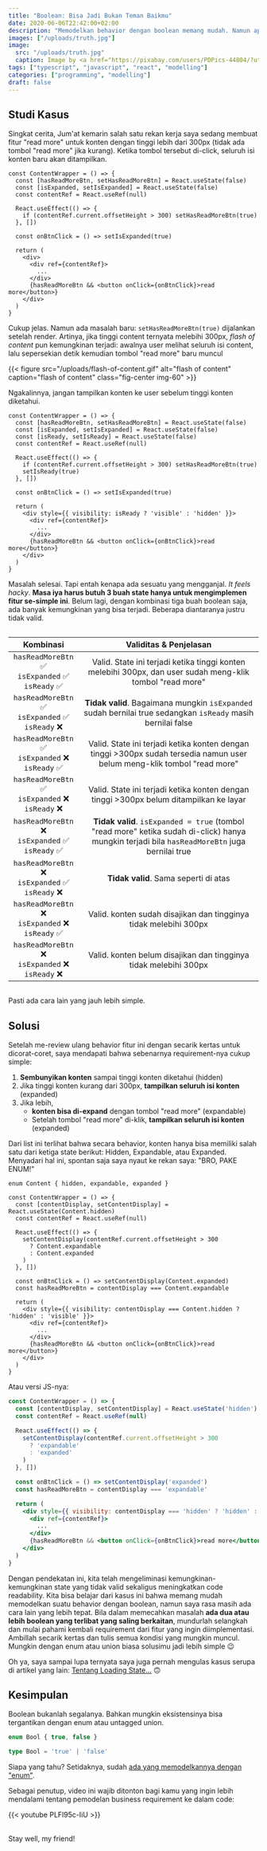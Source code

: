 ```yaml
---
title: "Boolean: Bisa Jadi Bukan Teman Baikmu"
date: 2020-06-06T22:42:00+02:00
description: "Memodelkan behavior dengan boolean memang mudah. Namun apakah cukup sampai di situ?"
images: ["/uploads/truth.jpg"]
image:
  src: "/uploads/truth.jpg"
  caption: Image by <a href="https://pixabay.com/users/PDPics-44804/?utm_source=link-attribution&amp;utm_medium=referral&amp;utm_campaign=image&amp;utm_content=166853">PDPics</a> from <a href="https://pixabay.com/?utm_source=link-attribution&amp;utm_medium=referral&amp;utm_campaign=image&amp;utm_content=166853">Pixabay</a>
tags: ["typescript", "javascript", "react", "modelling"]
categories: ["programming", "modelling"]
draft: false
---
```


## Studi Kasus

Singkat cerita, Jum'at kemarin salah satu rekan kerja saya sedang membuat fitur "read more" untuk konten dengan tinggi lebih dari 300px (tidak ada tombol "read more" jika kurang). Ketika tombol tersebut di-click, seluruh isi konten baru akan ditampilkan.

```tsx
const ContentWrapper = () => {
  const [hasReadMoreBtn, setHasReadMoreBtn] = React.useState(false)
  const [isExpanded, setIsExpanded] = React.useState(false)
  const contentRef = React.useRef(null)

  React.useEffect(() => {
    if (contentRef.current.offsetHeight > 300) setHasReadMoreBtn(true)
  }, [])

  const onBtnClick = () => setIsExpanded(true)

  return (
    <div>
      <div ref={contentRef}>
        ...
      </div>
      {hasReadMoreBtn && <button onClick={onBtnClick}>read more</button>}
    </div>
  )
}
```

Cukup jelas. Namun ada masalah baru: `setHasReadMoreBtn(true)` dijalankan setelah render. Artinya, jika tinggi content ternyata melebihi 300px, _flash of content_ pun kemungkinan terjadi: awalnya user melihat seluruh isi content, lalu sepersekian detik kemudian tombol "read more" baru muncul

{{< figure src="/uploads/flash-of-content.gif" alt="flash of content" caption="flash of content" class="fig-center img-60" >}}

Ngakalinnya, jangan tampilkan konten ke user sebelum tinggi konten diketahui.

```tsx {hl_lines=[4,9,15]}
const ContentWrapper = () => {
  const [hasReadMoreBtn, setHasReadMoreBtn] = React.useState(false)
  const [isExpanded, setIsExpanded] = React.useState(false)
  const [isReady, setIsReady] = React.useState(false)
  const contentRef = React.useRef(null)

  React.useEffect(() => {
    if (contentRef.current.offsetHeight > 300) setHasReadMoreBtn(true)
    setIsReady(true)
  }, [])

  const onBtnClick = () => setIsExpanded(true)

  return (
    <div style={{ visibility: isReady ? 'visible' : 'hidden' }}>
      <div ref={contentRef}>
        ...
      </div>
      {hasReadMoreBtn && <button onClick={onBtnClick}>read more</button>}
    </div>
  )
}
```

Masalah selesai. Tapi entah kenapa ada sesuatu yang mengganjal. _It feels hacky_. **Masa iya harus butuh 3 buah state hanya untuk mengimplemen fitur se-simple ini**. Belum lagi, dengan kombinasi tiga buah boolean saja, ada banyak kemungkinan yang bisa terjadi. Beberapa diantaranya justru tidak valid.

<div class="comparison-table">

| Kombinasi | Validitas & Penjelasan |
|:-:|:-:|
| `hasReadMoreBtn` ✅<br/>`isExpanded` ✅<br/>`isReady` ✅ | Valid. State ini terjadi ketika tinggi konten melebihi 300px, dan user sudah meng-klik tombol "read more" |
| `hasReadMoreBtn` ✅<br/>`isExpanded` ✅<br/>`isReady` ❌ | **Tidak valid**. Bagaimana mungkin `isExpanded` sudah bernilai true sedangkan `isReady` masih bernilai false |
| `hasReadMoreBtn` ✅<br/>`isExpanded` ❌<br/>`isReady` ✅ | Valid. State ini terjadi ketika konten dengan tinggi >300px sudah tersedia namun user belum meng-klik tombol "read more" |
| `hasReadMoreBtn` ✅<br/>`isExpanded` ❌<br/>`isReady` ❌ | Valid. State ini terjadi ketika konten dengan tinggi >300px belum ditampilkan ke layar |
| `hasReadMoreBtn` ❌<br/>`isExpanded` ✅<br/>`isReady` ✅ | **Tidak valid**. `isExpanded = true` (tombol "read more" ketika sudah di-click) hanya mungkin terjadi bila `hasReadMoreBtn` juga bernilai true |
| `hasReadMoreBtn` ❌<br/>`isExpanded` ✅<br/>`isReady` ❌ | **Tidak valid**. Sama seperti di atas |
| `hasReadMoreBtn` ❌<br/>`isExpanded` ❌<br/>`isReady` ✅ | Valid. konten sudah disajikan dan tingginya tidak melebihi 300px |
| `hasReadMoreBtn` ❌<br/>`isExpanded` ❌<br/>`isReady` ❌ | Valid. konten belum disajikan dan tingginya tidak melebihi 300px |

</div>

Pasti ada cara lain yang jauh lebih simple.

## Solusi

Setelah me-review ulang behavior fitur ini dengan secarik kertas untuk dicorat-coret, saya mendapati bahwa sebenarnya requirement-nya cukup simple:
  1. **Sembunyikan konten** sampai tinggi konten diketahui (hidden)
  2. Jika tinggi konten kurang dari 300px, **tampilkan seluruh isi konten** (expanded)
  3. Jika lebih,
      - **konten bisa di-expand** dengan tombol "read more" (expandable)
      - Setelah tombol "read more" di-klik, **tampilkan seluruh isi konten** (expanded)

Dari list ini terlihat bahwa secara behavior, konten hanya bisa memiliki salah satu dari ketiga state berikut: Hidden, Expandable, atau Expanded. Menyadari hal ini, spontan saja saya nyaut ke rekan saya: "BRO, PAKE ENUM!"

```tsx {hl_lines=[1,4]}
enum Content { hidden, expandable, expanded }

const ContentWrapper = () => {
  const [contentDisplay, setContentDisplay] = React.useState(Content.hidden)
  const contentRef = React.useRef(null)

  React.useEffect(() => {
    setContentDisplay(contentRef.current.offsetHeight > 300
      ? Content.expandable
      : Content.expanded
    )
  }, [])

  const onBtnClick = () => setContentDisplay(Content.expanded)
  const hasReadMoreBtn = contentDisplay === Content.expandable

  return (
    <div style={{ visibility: contentDisplay === Content.hidden ? 'hidden' : 'visible' }}>
      <div ref={contentRef}>
        ...
      </div>
      {hasReadMoreBtn && <button onClick={onBtnClick}>read more</button>}
    </div>
  )
}
```

Atau versi JS-nya:

```jsx
const ContentWrapper = () => {
  const [contentDisplay, setContentDisplay] = React.useState('hidden')
  const contentRef = React.useRef(null)

  React.useEffect(() => {
    setContentDisplay(contentRef.current.offsetHeight > 300
      ? 'expandable'
      : 'expanded'
    )
  }, [])

  const onBtnClick = () => setContentDisplay('expanded')
  const hasReadMoreBtn = contentDisplay === 'expandable'

  return (
    <div style={{ visibility: contentDisplay === 'hidden' ? 'hidden' : 'visible' }}>
      <div ref={contentRef}>
        ...
      </div>
      {hasReadMoreBtn && <button onClick={onBtnClick}>read more</button>}
    </div>
  )
}
```

Dengan pendekatan ini, kita telah mengeliminasi kemungkinan-kemungkinan state yang tidak valid sekaligus meningkatkan code readability. Kita bisa belajar dari kasus ini bahwa memang mudah memodelkan suatu behavior dengan boolean, namun saya rasa masih ada cara lain yang lebih tepat. Bila dalam memecahkan masalah **ada dua atau lebih boolean yang terlibat yang saling berkaitan**, mundurlah selangkah dan mulai pahami kembali requirement dari fitur yang ingin diimplementasi. Ambillah secarik kertas dan tulis semua kondisi yang mungkin muncul. Mungkin dengan enum atau union biasa solusimu jadi lebih simple 😉

Oh ya, saya sampai lupa ternyata saya juga pernah mengulas kasus serupa di artikel yang lain: [Tentang Loading State...](https://medium.com/codewey/tentang-loading-state-886dbb1cfe8d) 🙃

## Kesimpulan

Boolean bukanlah segalanya. Bahkan mungkin eksistensinya bisa tergantikan dengan enum atau untagged union.

```ts
enum Bool { true, false }

type Bool = 'true' | 'false'
```

Siapa yang tahu? Setidaknya, sudah [ada yang memodelkannya dengan "enum"](https://hackage.haskell.org/package/ghc-prim-0.6.1/docs/src/GHC.Types.html#Bool).

Sebagai penutup, video ini wajib ditonton bagi kamu yang ingin lebih mendalami tentang pemodelan business requirement ke dalam code:

{{< youtube PLFl95c-IiU >}}

<br/>
Stay well, my friend!
<br/>
<br/>

<style>
.comparison-table {
  font-size: 80%;
  overflow-x: auto;
}
.comparison-table code {
  font-size: 90% !important;
}
.comparison-table td:first-child {
  white-space: nowrap;
}
</style>
